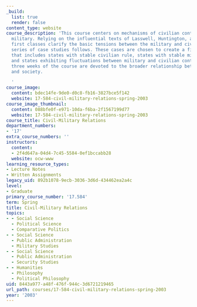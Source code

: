 ```yaml
---
_build:
  list: true
  render: false
content_type: website
course_description: 'This course centers on mechanisms of civilian control of the
  military. Relying on the influential texts of Lasswell, Huntington, and Finer, the
  first classes clarify the basic tensions between the military and civilians. A wide-ranging
  series of case studies follows. These cases are chosen to create a field of variation
  that includes states with stable civilian rule, states with stable military influence,
  and states exhibiting fluctuations between military and civilian control. The final
  three weeks of the course are devoted to the broader relationship between military
  and society.

  '
course_image:
  content: bdec14fe-9de0-d0c8-fb16-3827bce5f142
  website: 17-584-civil-military-relations-spring-2003
course_image_thumbnail:
  content: 088bfe0f-e971-10da-f6ba-2f1567199d77
  website: 17-584-civil-military-relations-spring-2003
course_title: Civil-Military Relations
department_numbers:
- '17'
extra_course_numbers: ''
instructors:
  content:
  - 2f4d647a-04d4-7c45-5584-0ef1bccabb28
  website: ocw-www
learning_resource_types:
- Lecture Notes
- Written Assignments
legacy_uid: 892b1078-9ecb-3036-3d6d-434462ea2a4c
level:
- Graduate
primary_course_number: '17.584'
term: Spring
title: Civil-Military Relations
topics:
- - Social Science
  - Political Science
  - Comparative Politics
- - Social Science
  - Public Administration
  - Military Studies
- - Social Science
  - Public Administration
  - Security Studies
- - Humanities
  - Philosophy
  - Political Philosophy
uid: 8443a977-a48f-476f-944c-3d6721219465
url_path: courses/17-584-civil-military-relations-spring-2003
year: '2003'
---
```

